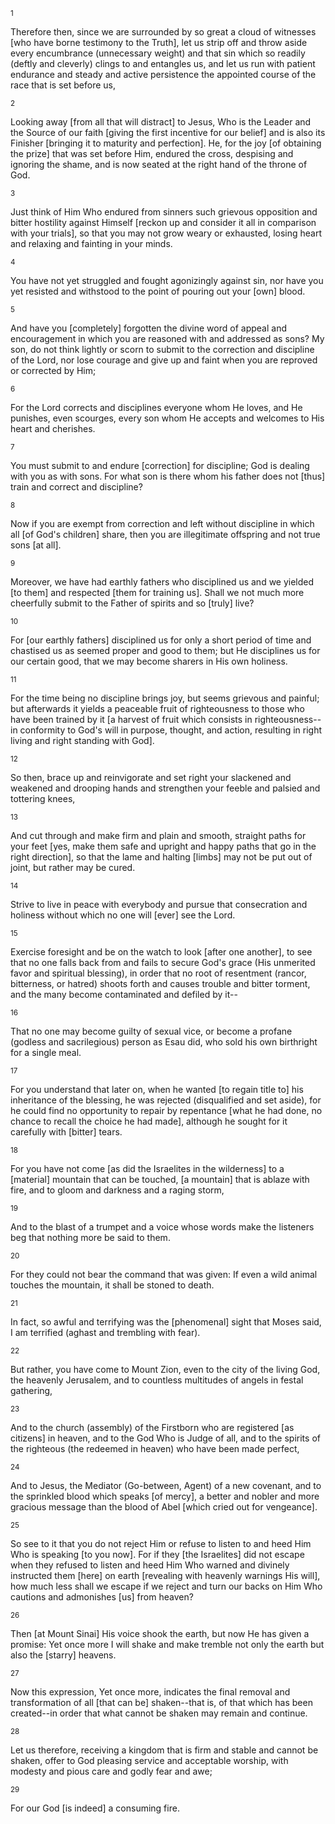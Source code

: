<sup>1</sup> 

Therefore then, since we are surrounded by so great a cloud of witnesses [who have borne testimony to the Truth], let us strip off and throw aside every encumbrance (unnecessary weight) and that sin which so readily (deftly and cleverly) clings to and entangles us, and let us run with patient endurance and steady and active persistence the appointed course of the race that is set before us, 

<sup>2</sup> 

Looking away [from all that will distract] to Jesus, Who is the Leader and the Source of our faith [giving the first incentive for our belief] and is also its Finisher [bringing it to maturity and perfection]. He, for the joy [of obtaining the prize] that was set before Him, endured the cross, despising and ignoring the shame, and is now seated at the right hand of the throne of God. 

<sup>3</sup> 

Just think of Him Who endured from sinners such grievous opposition and bitter hostility against Himself [reckon up and consider it all in comparison with your trials], so that you may not grow weary or exhausted, losing heart and relaxing and fainting in your minds. 

<sup>4</sup> 

You have not yet struggled and fought agonizingly against sin, nor have you yet resisted and withstood to the point of pouring out your [own] blood. 

<sup>5</sup> 

And have you [completely] forgotten the divine word of appeal and encouragement in which you are reasoned with and addressed as sons? My son, do not think lightly or scorn to submit to the correction and discipline of the Lord, nor lose courage and give up and faint when you are reproved or corrected by Him; 

<sup>6</sup> 

For the Lord corrects and disciplines everyone whom He loves, and He punishes, even scourges, every son whom He accepts and welcomes to His heart and cherishes. 

<sup>7</sup> 

You must submit to and endure [correction] for discipline; God is dealing with you as with sons. For what son is there whom his father does not [thus] train and correct and discipline? 

<sup>8</sup> 

Now if you are exempt from correction and left without discipline in which all [of God's children] share, then you are illegitimate offspring and not true sons [at all]. 

<sup>9</sup> 

Moreover, we have had earthly fathers who disciplined us and we yielded [to them] and respected [them for training us]. Shall we not much more cheerfully submit to the Father of spirits and so [truly] live? 

<sup>10</sup> 

For [our earthly fathers] disciplined us for only a short period of time and chastised us as seemed proper and good to them; but He disciplines us for our certain good, that we may become sharers in His own holiness. 

<sup>11</sup> 

For the time being no discipline brings joy, but seems grievous and painful; but afterwards it yields a peaceable fruit of righteousness to those who have been trained by it [a harvest of fruit which consists in righteousness--in conformity to God's will in purpose, thought, and action, resulting in right living and right standing with God]. 

<sup>12</sup> 

So then, brace up and reinvigorate and set right your slackened and weakened and drooping hands and strengthen your feeble and palsied and tottering knees, 

<sup>13</sup> 

And cut through and make firm and plain and smooth, straight paths for your feet [yes, make them safe and upright and happy paths that go in the right direction], so that the lame and halting [limbs] may not be put out of joint, but rather may be cured. 

<sup>14</sup> 

Strive to live in peace with everybody and pursue that consecration and holiness without which no one will [ever] see the Lord. 

<sup>15</sup> 

Exercise foresight and be on the watch to look [after one another], to see that no one falls back from and fails to secure God's grace (His unmerited favor and spiritual blessing), in order that no root of resentment (rancor, bitterness, or hatred) shoots forth and causes trouble and bitter torment, and the many become contaminated and defiled by it-- 

<sup>16</sup> 

That no one may become guilty of sexual vice, or become a profane (godless and sacrilegious) person as Esau did, who sold his own birthright for a single meal. 

<sup>17</sup> 

For you understand that later on, when he wanted [to regain title to] his inheritance of the blessing, he was rejected (disqualified and set aside), for he could find no opportunity to repair by repentance [what he had done, no chance to recall the choice he had made], although he sought for it carefully with [bitter] tears. 

<sup>18</sup> 

For you have not come [as did the Israelites in the wilderness] to a [material] mountain that can be touched, [a mountain] that is ablaze with fire, and to gloom and darkness and a raging storm, 

<sup>19</sup> 

And to the blast of a trumpet and a voice whose words make the listeners beg that nothing more be said to them. 

<sup>20</sup> 

For they could not bear the command that was given: If even a wild animal touches the mountain, it shall be stoned to death. 

<sup>21</sup> 

In fact, so awful and terrifying was the [phenomenal] sight that Moses said, I am terrified (aghast and trembling with fear). 

<sup>22</sup> 

But rather, you have come to Mount Zion, even to the city of the living God, the heavenly Jerusalem, and to countless multitudes of angels in festal gathering, 

<sup>23</sup> 

And to the church (assembly) of the Firstborn who are registered [as citizens] in heaven, and to the God Who is Judge of all, and to the spirits of the righteous (the redeemed in heaven) who have been made perfect, 

<sup>24</sup> 

And to Jesus, the Mediator (Go-between, Agent) of a new covenant, and to the sprinkled blood which speaks [of mercy], a better and nobler and more gracious message than the blood of Abel [which cried out for vengeance]. 

<sup>25</sup> 

So see to it that you do not reject Him or refuse to listen to and heed Him Who is speaking [to you now]. For if they [the Israelites] did not escape when they refused to listen and heed Him Who warned and divinely instructed them [here] on earth [revealing with heavenly warnings His will], how much less shall we escape if we reject and turn our backs on Him Who cautions and admonishes [us] from heaven? 

<sup>26</sup> 

Then [at Mount Sinai] His voice shook the earth, but now He has given a promise: Yet once more I will shake and make tremble not only the earth but also the [starry] heavens. 

<sup>27</sup> 

Now this expression, Yet once more, indicates the final removal and transformation of all [that can be] shaken--that is, of that which has been created--in order that what cannot be shaken may remain and continue. 

<sup>28</sup> 

Let us therefore, receiving a kingdom that is firm and stable and cannot be shaken, offer to God pleasing service and acceptable worship, with modesty and pious care and godly fear and awe; 

<sup>29</sup> 

For our God [is indeed] a consuming fire.